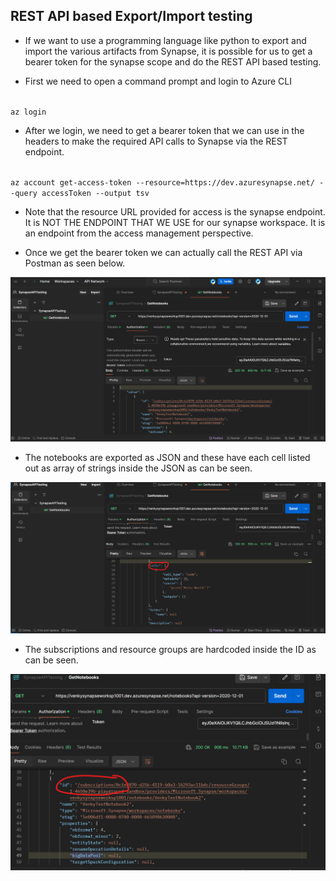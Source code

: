 ## REST API based Export/Import testing

* If we want to use a programming language like python to export and import the various artifacts from Synapse, it is possible for us to get a bearer token for the synapse scope and do the REST API based testing. 

* First we need to open a command prompt and login to Azure CLI 
<code>
az login
</code>

* After we login, we need to get a bearer token that we can use in the headers to make the required API calls to Synapse via the REST endpoint. 

<code>
az account get-access-token --resource=https://dev.azuresynapse.net/ --query accessToken --output tsv
</code>

* Note that the resource URL provided for access is the synapse endpoint. It is NOT THE ENDPOINT THAT WE USE for our synapse workspace. It is an endpoint from the access management perspective. 

* Once we get the bearer token we can actually call the REST API via Postman as seen below. 

<img src="./images/img_047.png" />

* The notebooks are exported as JSON and these have each cell listed out as array of strings inside the JSON as can be seen.

<img src="./images/img_048.png" />

* The subscriptions and resource groups are hardcoded inside the ID as can be seen. 

<img src="./images/img_049.png" />
